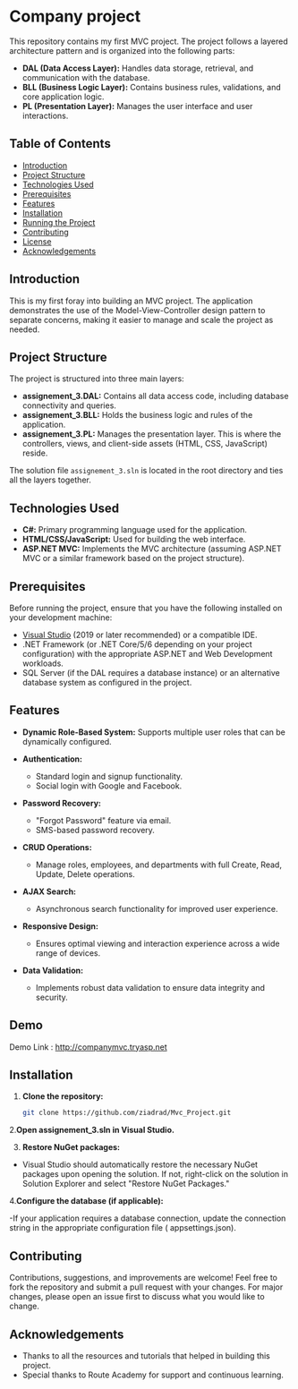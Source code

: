 # Company project

This repository contains my first MVC project. The project follows a layered architecture pattern and is organized into the following parts:

- **DAL (Data Access Layer):** Handles data storage, retrieval, and communication with the database.
- **BLL (Business Logic Layer):** Contains business rules, validations, and core application logic.
- **PL (Presentation Layer):** Manages the user interface and user interactions.

## Table of Contents

- [Introduction](#introduction)
- [Project Structure](#project-structure)
- [Technologies Used](#technologies-used)
- [Prerequisites](#prerequisites)
- [Features](#Features)
- [Installation](#installation)
- [Running the Project](#running-the-project)
- [Contributing](#contributing)
- [License](#license)
- [Acknowledgements](#acknowledgements)

## Introduction

This is my first foray into building an MVC project. The application demonstrates the use of the Model-View-Controller design pattern to separate concerns, making it easier to manage and scale the project as needed.

## Project Structure

The project is structured into three main layers:

- **assignement_3.DAL:** Contains all data access code, including database connectivity and queries.
- **assignement_3.BLL:** Holds the business logic and rules of the application.
- **assignement_3.PL:** Manages the presentation layer. This is where the controllers, views, and client-side assets (HTML, CSS, JavaScript) reside.

The solution file `assignement_3.sln` is located in the root directory and ties all the layers together.

## Technologies Used

- **C#:** Primary programming language used for the application.
- **HTML/CSS/JavaScript:** Used for building the web interface.
- **ASP.NET MVC:** Implements the MVC architecture (assuming ASP.NET MVC or a similar framework based on the project structure).

## Prerequisites

Before running the project, ensure that you have the following installed on your development machine:

- [Visual Studio](https://visualstudio.microsoft.com/) (2019 or later recommended) or a compatible IDE.
- .NET Framework (or .NET Core/5/6 depending on your project configuration) with the appropriate ASP.NET and Web Development workloads.
- SQL Server (if the DAL requires a database instance) or an alternative database system as configured in the project.

## Features

- **Dynamic Role-Based System:** Supports multiple user roles that can be dynamically configured.
- **Authentication:** 
  - Standard login and signup functionality.
  - Social login with Google and Facebook.
- **Password Recovery:** 
  - "Forgot Password" feature via email.
  - SMS-based password recovery.
- **CRUD Operations:** 
  - Manage roles, employees, and departments with full Create, Read, Update, Delete operations.
- **AJAX Search:** 
  - Asynchronous search functionality for improved user experience.
- **Responsive Design:** 
  - Ensures optimal viewing and interaction experience across a wide range of devices.

- **Data Validation:** 
  - Implements robust data validation to ensure data integrity and security.


## Demo
Demo Link : 	http://companymvc.tryasp.net

## Installation

1. **Clone the repository:**

   ```bash
   git clone https://github.com/ziadrad/Mvc_Project.git


2.**Open assignement_3.sln in Visual Studio.**

3. **Restore NuGet packages:**

- Visual Studio should automatically restore the necessary NuGet packages upon opening the solution. If not, right-click on the solution in Solution Explorer and select "Restore NuGet Packages."

4.**Configure the database (if applicable):**

-If your application requires a database connection, update the connection string in the appropriate configuration file ( appsettings.json).

## Contributing

Contributions, suggestions, and improvements are welcome! Feel free to fork the repository and submit a pull request with your changes. For major changes, please open an issue first to discuss what you would like to change.



## Acknowledgements

- Thanks to all the resources and tutorials that helped in building this project.
- Special thanks to Route Academy for support and continuous learning.
